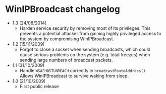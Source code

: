 WinIPBroadcast changelog
========================

- 1.3 (24/08/2014)
  - Harden service security by removing most of its privileges. This prevents a potential attacker from gaining highly privileged access to the system by compromising WinIPBroadcast.
- 1.2 (15/11/2009)
  - Forgot to close a socket when sending broadcasts, which could cause serious problems on the system (e.g. total freezes) when sending large numbers of broadcast packets.
- 1.1 (31/10/2009)
  - Handle `WSAEHOSTUNREACH` correctly in `broadcastRouteAddress()`. Allows WinIPBroadcast to survive waking from sleep.
- 1.0 (21/10/2009)
  - First public release
